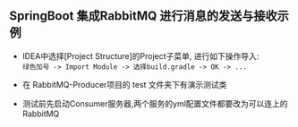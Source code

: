  SpringBoot 集成RabbitMQ 进行消息的发送与接收示例  
---  

* IDEA中选择[Project Structure]的Project子菜单, 进行如下操作导入:  
      `绿色加号 -> Import Module -> 选择build.gradle -> OK -> ... `
      
* 在 RabbitMQ-Producer项目的 test 文件夹下有演示测试类
* 测试前先启动Consumer服务器,两个服务的yml配置文件都要改为可以连上的RabbitMQ
